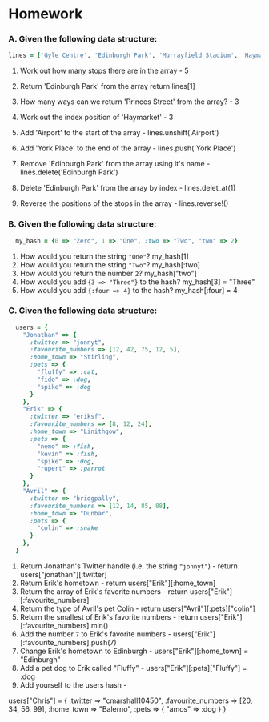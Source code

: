 # Homework

### A. Given the following data structure:

```rb
lines = ['Gyle Centre', 'Edinburgh Park', 'Murrayfield Stadium', 'Haymarket', 'Princes Street']
```

1. Work out how many stops there are in the array - 5
2. Return 'Edinburgh Park' from the array 
  return lines[1]

3. How many ways can we return 'Princes Street' from the array? - 3
4. Work out the index position of 'Haymarket' - 3
5. Add 'Airport' to the start of the array - lines.unshift('Airport')
6. Add 'York Place' to the end of the array - lines.push('York Place')
7. Remove 'Edinburgh Park' from the array using it's name - lines.delete('Edinburgh Park')
8. Delete 'Edinburgh Park' from the array by index - lines.delet_at(1)
9. Reverse the positions of the stops in the array - lines.reverse!()


### B. Given the following data structure:

```rb
  my_hash = {0 => "Zero", 1 => "One", :two => "Two", "two" => 2}
```

1. How would you return the string `"One"`? my_hash[1]
2. How would you return the string `"Two"`? my_hash[:two]
3. How would you return the number `2`? my_hash["two"]
4. How would you add `{3 => "Three"}` to the hash? my_hash[3] = "Three"
5. How would you add `{:four => 4}` to the hash? my_hash[:four] = 4


### C. Given the following data structure:

```rb
  users = {
    "Jonathan" => {
      :twitter => "jonnyt",
      :favourite_numbers => [12, 42, 75, 12, 5],
      :home_town => "Stirling",
      :pets => {
        "fluffy" => :cat,
        "fido" => :dog,
        "spike" => :dog
      }
    },
    "Erik" => {
      :twitter => "eriksf",
      :favourite_numbers => [8, 12, 24],
      :home_town => "Linithgow",
      :pets => {
        "nemo" => :fish,
        "kevin" => :fish,
        "spike" => :dog,
        "rupert" => :parrot
      }
    },
    "Avril" => {
      :twitter => "bridgpally",
      :favourite_numbers => [12, 14, 85, 88],
      :home_town => "Dunbar",
      :pets => {
        "colin" => :snake
      }
    },
  }
```

1. Return Jonathan's Twitter handle (i.e. the string `"jonnyt"`) - return users["jonathan"][:twitter]
2. Return Erik's hometown - return users["Erik"][:home_town]
3. Return the array of Erik's favorite numbers - return users["Erik"][:favourite_numbers]
4. Return the type of Avril's pet Colin - return users["Avril"][:pets]["colin"]
5. Return the smallest of Erik's favorite numbers - return users["Erik"][:favourite_numbers].min()
6. Add the number `7` to Erik's favorite numbers - users["Erik"][:favourite_numbers].push(7)
7. Change Erik's hometown to Edinburgh - users["Erik"][:home_town] = "Edinburgh"
8. Add a pet dog to Erik called "Fluffy" - users["Erik"][:pets]["Fluffy"] = :dog
9. Add yourself to the users hash - 

users["Chris"] = {
  :twitter => "cmarshall10450",
  :favourite_numbers => [20, 34, 56, 99],
  :home_town => "Balerno",
  :pets => {
    "amos" => :dog
  }
}
